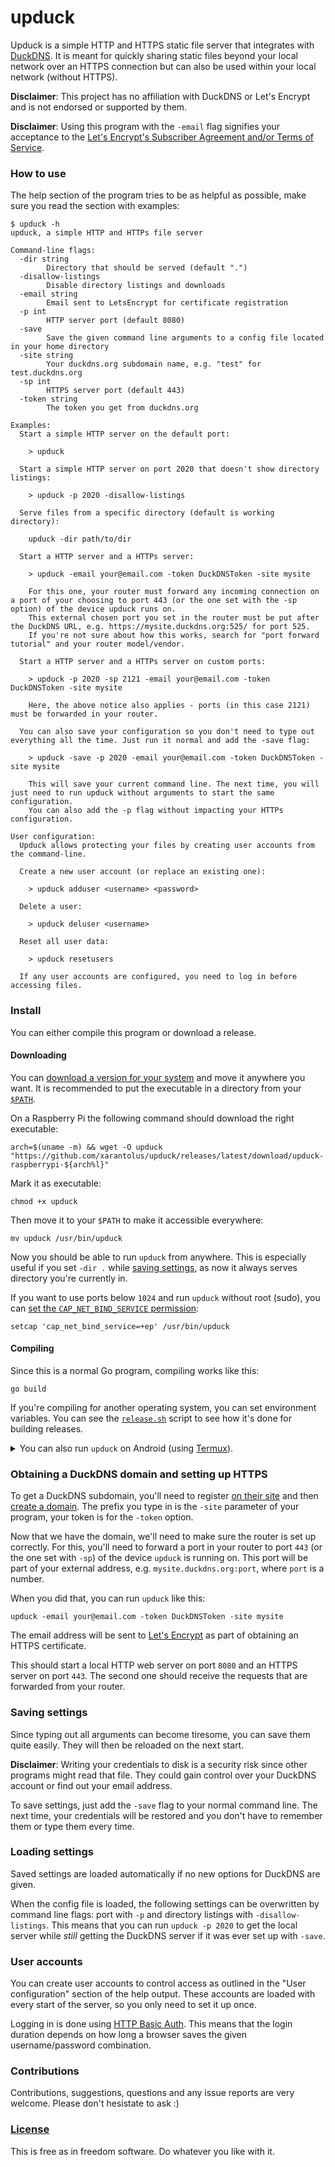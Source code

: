 # upduck
Upduck is a simple HTTP and HTTPS static file server that integrates with [DuckDNS](https://www.duckdns.org/). It is meant for quickly sharing static files beyond your local network over an HTTPS connection but can also be used within your local network (without HTTPS).

**Disclaimer**: This project has no affiliation with DuckDNS or Let's Encrypt and is not endorsed or supported by them.

**Disclaimer**: Using this program with the `-email` flag signifies your acceptance to the [Let's Encrypt's Subscriber Agreement and/or Terms of Service](https://letsencrypt.org/repository/).

### How to use
The help section of the program tries to be as helpful as possible, make sure you read the section with examples:

```
$ upduck -h
upduck, a simple HTTP and HTTPs file server

Command-line flags:
  -dir string
    	Directory that should be served (default ".")
  -disallow-listings
    	Disable directory listings and downloads
  -email string
    	Email sent to LetsEncrypt for certificate registration
  -p int
    	HTTP server port (default 8080)
  -save
    	Save the given command line arguments to a config file located in your home directory
  -site string
    	Your duckdns.org subdomain name, e.g. "test" for test.duckdns.org
  -sp int
    	HTTPS server port (default 443)
  -token string
    	The token you get from duckdns.org

Examples:
  Start a simple HTTP server on the default port:

    > upduck 

  Start a simple HTTP server on port 2020 that doesn't show directory listings:

    > upduck -p 2020 -disallow-listings

  Serve files from a specific directory (default is working directory):

    upduck -dir path/to/dir

  Start a HTTP server and a HTTPs server:

    > upduck -email your@email.com -token DuckDNSToken -site mysite

    For this one, your router must forward any incoming connection on a port of your choosing to port 443 (or the one set with the -sp option) of the device upduck runs on. 
    This external chosen port you set in the router must be put after the DuckDNS URL, e.g. https://mysite.duckdns.org:525/ for port 525.
    If you're not sure about how this works, search for "port forward tutorial" and your router model/vendor.

  Start a HTTP server and a HTTPs server on custom ports:

    > upduck -p 2020 -sp 2121 -email your@email.com -token DuckDNSToken -site mysite

    Here, the above notice also applies - ports (in this case 2121) must be forwarded in your router.

  You can also save your configuration so you don't need to type out everything all the time. Just run it normal and add the -save flag:

    > upduck -save -p 2020 -email your@email.com -token DuckDNSToken -site mysite

    This will save your current command line. The next time, you will just need to run upduck without arguments to start the same configuration.
    You can also add the -p flag without impacting your HTTPs configuration.

User configuration:
  Upduck allows protecting your files by creating user accounts from the command-line.
  
  Create a new user account (or replace an existing one):

    > upduck adduser <username> <password>

  Delete a user:
    
    > upduck deluser <username>
    
  Reset all user data:

    > upduck resetusers

  If any user accounts are configured, you need to log in before accessing files.
```

### Install
You can either compile this program or download a release.

#### Downloading
You can [download a version for your system](https://github.com/xarantolus/upduck/releases/latest) and move it anywhere you want. It is recommended to put the executable in a directory from your [`$PATH`](https://superuser.com/a/284351).

On a Raspberry Pi the following command should download the right executable:

    arch=$(uname -m) && wget -O upduck "https://github.com/xarantolus/upduck/releases/latest/download/upduck-raspberrypi-${arch%l}"


Mark it as executable:

    chmod +x upduck

Then move it to your `$PATH` to make it accessible everywhere:

    mv upduck /usr/bin/upduck

Now you should be able to run `upduck` from anywhere. This is especially useful if you set `-dir .` while [saving settings](#saving-settings), as now it always serves directory you're currently in.

If you want to use ports below `1024` and run `upduck` without root (sudo), you can [set the `CAP_NET_BIND_SERVICE` permission](https://stackoverflow.com/a/414258):

    setcap 'cap_net_bind_service=+ep' /usr/bin/upduck

#### Compiling
Since this is a normal Go program, compiling works like this:

    go build

If you're compiling for another operating system, you can set environment variables. You can see the [`release.sh`](release.sh) script to see how it's done for building releases.

<details><summary>You can also run <code>upduck</code> on Android (using <a rel="nofollow" href="https://termux.com/">Termux</a>).</summary>

You'll likely need root though. I tested this on my phone (which has root), so I'm not 100% sure but it probably doesn't work without. It also doesn't seem to work when cross-compiling from Windows to Android, but when compiling directly on the device it's used on it works.

Start by installing Termux from an app store.

1. After that, you can open Termux and install Go and Git:

```
pkg install golang git
```

Now the command `go version` should output something like `go version go1.15.3 android/arm64`.

2. Clone this repo and cd into it:

```
git clone https://github.com/xarantolus/upduck.git && cd upduck
```

3. Compile the program:

```
go build
```

4. Move it to your `$PATH`:

```
mv upduck ~/../usr/bin/
```

Now you can run it just like shown in the help section above.
Please also make sure that the Termux app has the storage permission.

I recommend using the [Termux Widget](https://wiki.termux.com/wiki/Termux:Widget) for `upduck`. For that, you can put scripts to start & stop this server in `~/.shortcuts/tasks`, they could look like this (after configuring this server once with the `-save` flag):

A script to start the server:

`upduck`:
```sh
#!/usr/bin/bash
sudo upduck -dir /storage/emulated/0 # Fill in any path you like
```

A script to stop the server running in the background:

`stopduck`:
```sh
#!/usr/bin/bash
sudo killall upduck
```

Now you can tap the widget any time to start/stop the server, which means that you'll never have to get up to find a cable ever again. At least when you're in a network where you configured `upduck` correctly.
</details>

### Obtaining a DuckDNS domain and setting up HTTPS
To get a DuckDNS subdomain, you'll need to register [on their site](https://www.duckdns.org) and then [create a domain](https://www.duckdns.org/domains). The prefix you type in is the `-site` parameter of your program, your token is for the `-token` option.

Now that we have the domain, we'll need to make sure the router is set up correctly. For this, you'll need to forward a port in your router to port `443` (or the one set with `-sp`) of the device `upduck` is running on. This port will be part of your external address, e.g. `mysite.duckdns.org:port`, where `port` is a number.

When you did that, you can run `upduck` like this:

    upduck -email your@email.com -token DuckDNSToken -site mysite

The email address will be sent to [Let's Encrypt](https://letsencrypt.org/) as part of obtaining an HTTPS certificate.

This should start a local HTTP web server on port `8080` and an HTTPS server on port `443`. The second one should receive the requests that are forwarded from your router.

### Saving settings
Since typing out all arguments can become tiresome, you can save them quite easily. They will then be reloaded on the next start.

**Disclaimer**: Writing your credentials to disk is a security risk since other programs might read that file. They could gain control over your DuckDNS account or find out your email address.

To save settings, just add the `-save` flag to your normal command line. The next time, your credentials will be restored and you don't have to remember them or type them every time.

### Loading settings
Saved settings are loaded automatically if no new options for DuckDNS are given.

When the config file is loaded, the following settings can be overwritten by command line flags: port with `-p` and directory listings with `-disallow-listings`. This means that you can run `upduck -p 2020` to get the local server while *still* getting the DuckDNS server if it was ever set up with `-save`.

### User accounts
You can create user accounts to control access as outlined in the "User configuration" section of the help output.
These accounts are loaded with every start of the server, so you only need to set it up once.

Logging in is done using [HTTP Basic Auth](https://en.wikipedia.org/wiki/Basic_access_authentication). This means that the login duration
depends on how long a browser saves the given username/password combination. 

### Contributions
Contributions, suggestions, questions and any issue reports are very welcome. Please don't hesistate to ask :)

### [License](LICENSE)
This is free as in freedom software. Do whatever you like with it.
